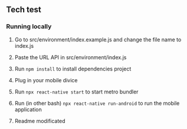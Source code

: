 ## Tech test

### Running locally

1. Go to src/environment/index.example.js and change the file name to index.js

2. Paste the URL API in src/environment/index.js

3. Run `npm install` to install dependencies project

4. Plug in your mobile divice

5. Run `npx react-native start` to start metro bundler

6. Run (in other bash) `npx react-native run-android` to run the mobile application

7. Readme modificated